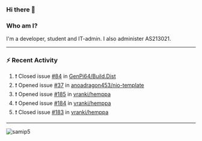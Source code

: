 ### Hi there 👋

### Who am I?
I'm a developer, student and IT-admin. I also administer AS213021.

---
### :zap: Recent Activity
<!--START_SECTION:activity-->
1. ❗️ Closed issue [#84](https://github.com/GenPi64/Build.Dist/issues/84) in [GenPi64/Build.Dist](https://github.com/GenPi64/Build.Dist)
2. ❗️ Opened issue [#37](https://github.com/anoadragon453/nio-template/issues/37) in [anoadragon453/nio-template](https://github.com/anoadragon453/nio-template)
3. ❗️ Opened issue [#185](https://github.com/vranki/hemppa/issues/185) in [vranki/hemppa](https://github.com/vranki/hemppa)
4. ❗️ Opened issue [#184](https://github.com/vranki/hemppa/issues/184) in [vranki/hemppa](https://github.com/vranki/hemppa)
5. ❗️ Closed issue [#183](https://github.com/vranki/hemppa/issues/183) in [vranki/hemppa](https://github.com/vranki/hemppa)
<!--END_SECTION:activity-->
---

<img align="center" src="https://github-readme-stats.vercel.app/api?username=samip5&show_icons=true" alt="samip5" />
